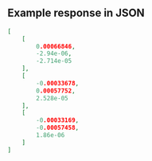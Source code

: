 ## Example response in JSON

```json
[
    [
        0.00066846,
        -2.94e-06,
        -2.714e-05
    ],
    [
        -0.00033678,
        0.00057752,
        2.528e-05
    ],
    [
        -0.00033169,
        -0.00057458,
        1.86e-06
    ]
]
```


